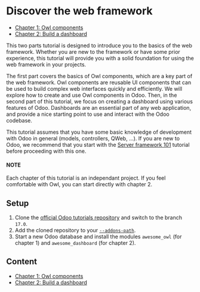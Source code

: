 # Discover the web framework

* [Chapter 1: Owl components](developer/tutorials/discover_js_framework/01_owl_components.md)
* [Chapter 2: Build a dashboard](developer/tutorials/discover_js_framework/02_build_a_dashboard.md)

This two parts tutorial is designed to introduce you to the basics of the web framework. Whether
you are new to the framework or have some prior experience, this tutorial will provide you with a
solid foundation for using the web framework in your projects.

The first part covers the basics of Owl components, which
are a key part of the web framework. Owl components are reusable UI components that can be used
to build complex web interfaces quickly and efficiently. We will explore how to create and use Owl
components in Odoo. Then, in the second part of this tutorial, we focus on creating a dashboard using various
features of Odoo. Dashboards are an essential part of any web application, and provide a nice starting
point to use and interact with the Odoo codebase.

This tutorial assumes that you have some basic knowledge of development with Odoo in general
(models, controllers, QWeb, ...). If you are new to Odoo, we recommend that you start with the
[Server framework 101](developer/tutorials/server_framework_101.md) tutorial before proceeding with this one.

#### NOTE
Each chapter of this tutorial is an independant project.  If you feel comfortable with Owl, you can
start directly with chapter 2.

<a id="tutorials-discover-js-framework-setup"></a>

## Setup

1. Clone the [official Odoo tutorials repository](https://github.com/odoo/tutorials) and switch to
   the branch `17.0`.
2. Add the cloned repository to your [`--addons-path`](developer/reference/cli.md#cmdoption-odoo-bin-addons-path).
3. Start a new Odoo database and install the modules `awesome_owl` (for chapter 1) and `awesome_dashboard`
   (for chapter 2).

## Content

- [Chapter 1: Owl components](developer/tutorials/discover_js_framework/01_owl_components.md)
- [Chapter 2: Build a dashboard](developer/tutorials/discover_js_framework/02_build_a_dashboard.md)
